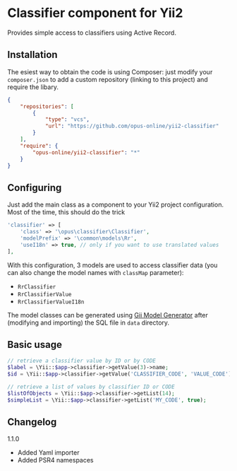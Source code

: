 Classifier component for Yii2
===============
Provides simple access to classifiers using Active Record. 

Installation
------------
The esiest way to obtain the code is using Composer: just modify your `composer.json` to add a custom repository (linking to this project) and require the libary.

```json
{
	"repositories": [
		{
			"type": "vcs",
			"url": "https://github.com/opus-online/yii2-classifier"
		}
	],
	"require": {
		"opus-online/yii2-classifier": "*"
	}
}
```

Configuring
-----------
Just add the main class as a component to your Yii2 project configuration. Most of the time, this should do the trick
```php
'classifier' => [
    'class' => '\opus\classifier\Classifier',
    'modelPrefix' => '\common\models\Rr',
    'useI18n' => true, // only if you want to use translated values
],
```
With this configuration, 3 models are used to access classifier data (you can also change the model names with `classMap` parameter):
* `RrClassifier`
* `RrClassifierValue`
* `RrClassifierValueI18n`

The model classes can be generated using [Gii Model Generator](https://github.com/opus-online/yii2-giimodel) after (modifying and importing) the SQL file in `data` directory.  

Basic usage
-----
```php
// retrieve a classifier value by ID or by CODE
$label = \Yii::$app->classifier->getValue(3)->name;
$id = \Yii::$app->classifier->getValue('CLASSIFIER_CODE', 'VALUE_CODE')->id;

// retrieve a list of values by classifier ID or CODE
$listOfObjects = \Yii::$app->classifier->getList(14);
$simpleList = \Yii::$app->classifier->getList('MY_CODE', true);
```


Changelog
---------
1.1.0
* Added Yaml importer
* Added PSR4 namespaces
